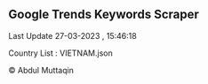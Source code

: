 

## Google Trends Keywords Scraper 
 
Last Update 27-03-2023 , 15:46:18

Country List :
VIETNAM.json



© Abdul Muttaqin 
